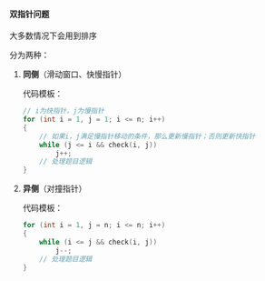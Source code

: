 #### 双指针问题

大多数情况下会用到排序

分为两种：

1. **同侧**（滑动窗口、快慢指针）

	代码模板：

	```c++
	// i为快指针，j为慢指针
	for (int i = 1, j = 1; i <= n; i++)
	{
	    // 如果i，j满足慢指针移动的条件，那么更新慢指针；否则更新快指针
	    while (j <= i && check(i, j))
	        j++;
	    // 处理题目逻辑
	}
	```

	

2. **异侧**（对撞指针）

	代码模板：

	```c++
	for (int i = 1, j = n; i <= n; i++)
	{
	    while (i <= j && check(i, j))
	        j--;
	    // 处理题目逻辑
	}
	```

	